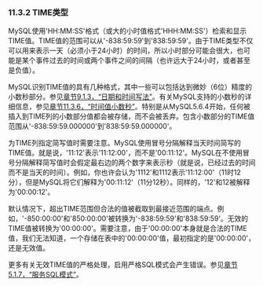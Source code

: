 ### 11.3.2 TIME类型

MySQL使用'HH:MM:SS'格式（或大的小时值格式'HHH:MM:SS'）检索和显示TIME值。TIME值的范围可以从'-838:59:59'到'838:59:59'。由于TIME类型不仅可以用来表示一天（必须小于24小时）的时间，所以小时部分可能会很大，也可能是某个事件过去的时间或两个事件之间的间隔（也许远大于24小时，或者甚至是负值）。

MySQL识别TIME值的具有几种格式，其中一些可以包括达到微妙（6位）精度的小数秒部分。参见[章节9.1.3，“日期和时间写法”](../Chapter_09/09.01.03_Date_and_Time_Literals.md)。有关MySQL支持的小数秒的详细信息，参见[章节11.3.6，“时间值小数秒”](./11.3.6_Fractional_Seconds_in_Time_Values.md)。特别是从MySQL5.6.4开始，任何被插入到TIME列的小数部分值都会被存储，而不会被丢弃。包含小数部分的TIME值范围从'-838:59:59.000000'到'838:59:59.000000'。

为TIME列指定简写值时需要注意。MySQL使用冒号分隔解释当天时间简写的TIME值。就是说，'11:12'表示'11:12:00'，而不是'00:11:12'。MySQL在不使用冒号分隔解释简写值时会假定最右边的两个数字来表示秒（就是说，已经过去的时间而不是当天的时间）。例如，你也许会认为'1112'和1112表示'11:12:00'（11时12分），但是MySQL将它们解释为'00:11:12'（11分12秒）。同样的，'12'和12被解释为'00:00:12'。

默认情况下，超出TIME范围但合法的值被截取到最接近范围的端点。例如，'-850:00:00'和'850:00:00'被转换为'-838:59:59'和'838:59:59'。无效的TIME值被转换为'00:00:00'。需要注意，由于'00:00:00'本身就是合法的TIME值，我们无法知道，一个存储在表中的'00:00:00'值，最初指定的是'00:00:00'，还是无效值。

更多有关无效TIME值的严格处理，启用严格SQL模式会产生错误。参见[章节5.1.7，“服务SQL模式”](../Chapter_05/05.01.07_Server_SQL_Modes.md)。